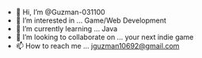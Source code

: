 - 👋 Hi, I’m @Guzman-031100
- 👀 I’m interested in ... Game/Web Development
- 🌱 I’m currently learning ... Java
- 💞️ I’m looking to collaborate on ... your next indie game
- 📫 How to reach me ... jguzman10692@gmail.com

<!---
Guzman-031100/Guzman-031100 is a ✨ special ✨ repository because its `README.md` (this file) appears on your GitHub profile.
You can click the Preview link to take a look at your changes.
--->
